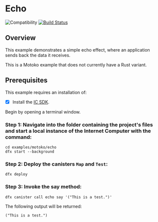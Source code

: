 # Echo

![Compatibility](https://img.shields.io/badge/compatibility-0.6.25-blue)
[![Build Status](https://github.com/dfinity/examples/workflows/motoko-echo-example/badge.svg)](https://github.com/dfinity/examples/actions?query=workflow%3Amotoko-echo-example)

## Overview

This example demonstrates a simple echo effect, where an application sends back the data it receives.

This is a Motoko example that does not currently have a Rust variant. 


## Prerequisites
This example requires an installation of:

- [x] Install the [IC SDK](../developer-docs/setup/install/index.mdx).

Begin by opening a terminal window.

### Step 1: Navigate into the folder containing the project's files and start a local instance of the Internet Computer with the command:

```
cd examples/motoko/echo
dfx start --background
```

### Step 2: Deploy the canisters `Map` and `Test`:

```
dfx deploy
```

### Step 3: Invoke the say method:

```
dfx canister call echo say '("This is a test.")'
```


The following output will be returned: 

```
("This is a test.")
```